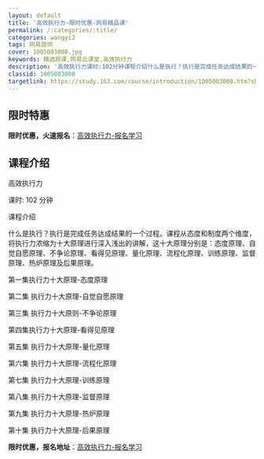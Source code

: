 ```yaml
---
layout: default
title: '高效执行力-限时优惠-网易精品课'
permalink: /:categories/:title/
categories: wangyi2
tags: 网易提供
cover: 1005003008.jpg
keywords: 精选网课,网易云课堂,高效执行力
description: '高效执行力课时:102分钟课程介绍什么是执行？执行是完成任务达成结果的一个过程。课程从态度和制度两个维度，将执行力浓缩为'
classid: 1005003008
targetlink: https://study.163.com/course/introduction/1005003008.htm?share=1&shareId=1025206652&utm_campaign=share&utm_medium=iphoneShare&utm_source=&utm_u=1025206652
---
```


## 限时特惠

**限时优惠，火速报名**：[高效执行力-报名学习](https://study.163.com/course/introduction/1005003008.htm?share=1&shareId=1025206652&utm_campaign=share&utm_medium=iphoneShare&utm_source=&utm_u=1025206652)

## 课程介绍

高效执行力

课时: 102 分钟



课程介绍

什么是执行？执行是完成任务达成结果的一个过程。课程从态度和制度两个维度，将执行力浓缩为十大原理进行深入浅出的讲解，这十大原理分别是：态度原理、自觉自愿原理、不争论原理、看得见原理、量化原理、流程化原理、训练原理、监督原理、热炉原理及后果原理。



第一集执行力十大原理-态度原理

第二集 执行力十大原理-自觉自愿原理

第三集 执行力十大原则-不争论原理

第四集执行力十大原理-看得见原理

第五集  执行力十大原理-量化原理

第六集 执行力十大原理-流程化原理

第七集 执行力十大原理-训练原理

第八集 执行力十大原理-监督原理

第九集 执行力十大原理-热炉原理

第十集 执行力十大原理-后果原理

**限时优惠，报名地址**：[高效执行力-报名学习](https://study.163.com/course/introduction/1005003008.htm?share=1&shareId=1025206652&utm_campaign=share&utm_medium=iphoneShare&utm_source=&utm_u=1025206652)

